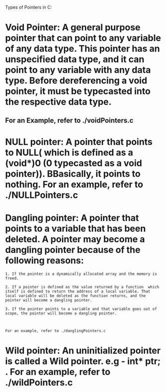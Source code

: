 Types of Pointers in C:

# Void Pointer: A general purpose pointer that can point to any variable of any data type. This pointer has an unspecified data type, and it can point to any variable with any data type. Before dereferencing a void pointer, it must be typecasted into the respective data type.
## For an Example, refer to ./voidPointers.c


# NULL pointer: A pointer that points to NULL( which is defined as a (void*)0 (0 typecasted as a void pointer)). BBasically, it points to nothing. For an example, refer to ./NULLPointers.c


# Dangling pointer: A pointer that points to a variable that has been deleted. A pointer may  become a dangling pointer because of the following reasons:
```
1. If the pointer is a dynamically allocated array and the memory is freed.

2. If a pointer is defined as the value returned by a function  which itself is defined to return the address of a local variable. That local variable will be deleted as the function returns, and the pointer will become a dangling pointer.

3. If the pointer points to a variable and that variable goes out of scope, the pointer will become a dangling pointer.



For an example, refer to ./danglingPointers.c
```




# Wild pointer: An uninitialized pointer is called a Wild pointer. e.g - int* ptr; .          For an example, refer to ./wildPointers.c
